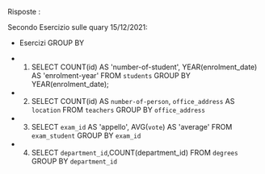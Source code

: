 Risposte :

Secondo Esercizio sulle quary 15/12/2021:

- Esercizi GROUP BY

- 1) SELECT COUNT(id) AS 'number-of-student', YEAR(enrolment_date) AS 'enrolment-year'
FROM `students`
GROUP BY YEAR(enrolment_date);

- 2) SELECT COUNT(id) AS `number-of-person`,  `office_address` AS `location`
FROM `teachers` 
GROUP BY `office_address`

- 3) SELECT `exam_id` AS 'appello', AVG(`vote`) AS 'average'
FROM `exam_student`
GROUP BY `exam_id`

- 4) SELECT `department_id`,COUNT(department_id)
FROM `degrees`
GROUP BY `department_id`